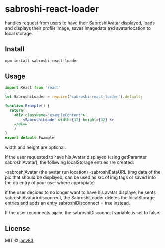 # sabroshi-react-loader
handles request from users to have their SabroshiAvatar displayed, loads and displays their profile image, saves imagedata and avatarlocation to local storage.

## Install

```bash
npm install sabroshi-react-loader
```

## Usage
```jsx
import React from 'react'

let SabroshiLoader = require('sabroshi-react-loader').default;

function Example() {
  return(
    <div className="exampleContent">
        <SabroshiLoader width={32} height={32} />
    </div>
    )
}
export default Example;

```

width and height are optional.


If the user requested to have his Avatar displayed (using getParamter sabroshiAvatar),
the following localStorage entries are created:

-sabroshiAvatar  (the avatar run location)
-sabroshiDataURL  (img data of the pic that should be displayed, can be used as src of img tags or saved into the db entry of your user where appropiate)

if the user decides to no longer want to have his avatar displaye, he sents sabroshiAvatar=disconnect, 
the SabroshiLoader deletes the localStorage entries and adds an entry sabroshiDisconnect = true instead.

If the user reconnects again, the sabroshiDisconnect variable is set to false.


## License

MIT © [janv83](https://github.com/janv83)